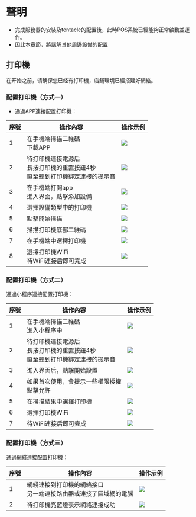 # 聲明
- 完成服務器的安裝及tentacle的配置後，此時POS系統已經能夠正常啟動並運作。
- 因此本章節，將講解其他周邊設備的配置

## 打印機
在开始之前，请确保您已经有打印機，店鋪環境已經搭建好網絡。

### 配置打印機（方式一） 
- 通過APP連接配置打印機：

| 序號 | 操作內容                                   | 操作示例                                                                                                                  |
|----|----------------------------------------|-----------------------------------------------------------------------------------------------------------------------|
| 1  | 在手機端掃描二維碼<br>下載APP                        | ![](https://raw.githubusercontent.com/VIDA101/Proton-docs-VIDA/main/docs/source/images/%E6%89%93%E5%8D%B0%E6%A9%9F-1.png)  |
| 2  | 待打印機連接電源后<br>長按打印機的重置按鈕4秒<br>直至聽到打印機綁定連接的提示音 | ![](https://raw.githubusercontent.com/VIDA101/Proton-docs-VIDA/main/docs/source/images/%E6%89%93%E5%8D%B0%E6%A9%9F-2.jpg)  |
| 3  | 在手機端打開app<br>進入界面，點擊添加設備                  | ![](https://raw.githubusercontent.com/VIDA101/Proton-docs-VIDA/main/docs/source/images/%E6%89%93%E5%8D%B0%E6%A9%9F-3.png)  |
| 4  | 選擇設備類型中的打印機                            | ![](https://raw.githubusercontent.com/VIDA101/Proton-docs-VIDA/main/docs/source/images/%E6%89%93%E5%8D%B0%E6%A9%9F-4.png)  |
| 5  | 點擊開始掃描                                 | ![](https://raw.githubusercontent.com/VIDA101/Proton-docs-VIDA/main/docs/source/images/%E6%89%93%E5%8D%B0%E6%A9%9F-5.png)  |
| 6  | 掃描打印機底部二維碼                             | ![](https://raw.githubusercontent.com/VIDA101/Proton-docs-VIDA/main/docs/source/images/%E6%89%93%E5%8D%B0%E6%A9%9F-6.png)  |
| 7  | 在手機端中選擇打印機                             | ![](https://raw.githubusercontent.com/VIDA101/Proton-docs-VIDA/main/docs/source/images/%E6%89%93%E5%8D%B0%E6%A9%9F-7.png)  |
| 8  | 選擇打印機WiFi<br>待WiFi連接后即可完成                 | ![](https://raw.githubusercontent.com/VIDA101/Proton-docs-VIDA/main/docs/source/images/%E6%89%93%E5%8D%B0%E6%A9%9F-8.png)  |


### 配置打印機（方式二） 
通過小程序連接配置打印機：

| 序號 | 操作內容               | 操作示例                                                                                                                                                                                                       |
|----|--------------------|------------------------------------------------------------------------------------------------------------------------------------------------------------------------------------------------------------|
| 1  | 在手機端掃描二維碼<br>進入小程序中         | ![](https://raw.githubusercontent.com/VIDA101/Proton-docs-VIDA/main/docs/source/images/%E6%89%93%E5%8D%B0%E6%A9%9F2-1.png) |
| 2  | 待打印機連接電源后<br>長按打印機的重置按鈕4秒<br>直至聽到打印機綁定連接的提示音    | ![](https://raw.githubusercontent.com/VIDA101/Proton-docs-VIDA/main/docs/source/images/%E6%89%93%E5%8D%B0%E6%A9%9F-2.jpg)  |
| 3  | 進入界面后，點擊開始設置     | ![](https://raw.githubusercontent.com/VIDA101/Proton-docs-VIDA/main/docs/source/images/%E6%89%93%E5%8D%B0%E6%A9%9F2-3.png)  |
| 4  | 如果首次使用，會提示一些權限授權<br>點擊允許    | ![](https://raw.githubusercontent.com/VIDA101/Proton-docs-VIDA/main/docs/source/images/%E6%89%93%E5%8D%B0%E6%A9%9F2-4.png)  |
| 5  | 在掃描結果中選擇打印機   | ![](https://raw.githubusercontent.com/VIDA101/Proton-docs-VIDA/main/docs/source/images/%E6%89%93%E5%8D%B0%E6%A9%9F2-5.png)  |
| 6  | 選擇打印機WiFi    | ![](https://raw.githubusercontent.com/VIDA101/Proton-docs-VIDA/main/docs/source/images/%E6%89%93%E5%8D%B0%E6%A9%9F2-6.png)  |
| 7  | 待WiFi連接后即可完成    | ![](https://raw.githubusercontent.com/VIDA101/Proton-docs-VIDA/main/docs/source/images/%E6%89%93%E5%8D%B0%E6%A9%9F2-7.png)  |

### 配置打印機（方式三） 
通過網綫連接配置打印機：

| 序號 | 操作內容               | 操作示例                                                                                                                                                                                                       |
|----|--------------------|------------------------------------------------------------------------------------------------------------------------------------------------------------------------------------------------------------|
| 1  | 網綫連接到打印機的網絡接口<br>另一端連接路由器或連接了區域網的電腦         | ![](https://raw.githubusercontent.com/VIDA101/Proton-docs-VIDA/main/docs/source/images/%E6%89%93%E5%8D%B0%E6%A9%9F-2.jpg) |
| 2  | 待打印機亮藍燈表示網絡連接成功    | ![](https://raw.githubusercontent.com/VIDA101/Proton-docs-VIDA/main/docs/source/images/%E6%89%93%E5%8D%B0%E6%A9%9F2-8.png)  |
